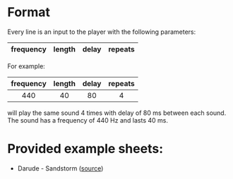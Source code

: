 # Format

Every line is an input to the player with the following parameters:

| frequency | length | delay | repeats |
|:---------:|:------:|:-----:|:-------:|

For example:

| frequency | length | delay | repeats |
|:---------:|:------:|:-----:|:-------:|
|    440    |   40   |  80   |    4    |

will play the same sound 4 times with delay of 80 ms between each sound. The sound has a frequency of 440 Hz and lasts 40 ms.

# Provided example sheets:

- Darude - Sandstorm ([source](https://github.com/TheKiwi5000/BeepingPenguin/blob/master/sandstorm.sh))